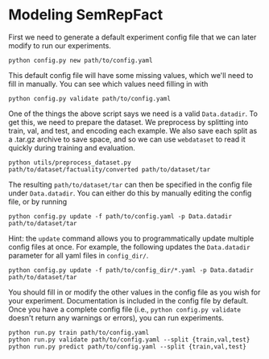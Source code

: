 # Modeling SemRepFact

First we need to generate a default experiment config file that we can later modify to run our experiments.

```
python config.py new path/to/config.yaml
```

This default config file will have some missing values, which we'll need to fill in manually. You can see which
values need filling in with

```
python config.py validate path/to/config.yaml
```

One of the things the above script says we need is a valid `Data.datadir`.
To get this, we need to prepare the dataset. We preprocess by splitting into train, val, and test, and
encoding each example. We also save each split as a .tar.gz archive to save space, and so we can
use `webdataset` to read it quickly during training and evaluation.

```
python utils/preprocess_dataset.py path/to/dataset/factuality/converted path/to/dataset/tar
```

The resulting `path/to/dataset/tar` can then be specified in the config file under `Data.datadir`.
You can either do this by manually editing the config file, or by running

```
python config.py update -f path/to/config.yaml -p Data.datadir path/to/dataset/tar
```

Hint: the `update` command allows you to programmatically update multiple config files at once. For example,
the following updates the `Data.datadir` parameter for all yaml files in `config_dir/`.

```
python config.py update -f path/to/config_dir/*.yaml -p Data.datadir path/to/dataset/tar
```

You should fill in or modify the other values in the config file as you wish for your experiment.
Documentation is included in the config file by default. Once you have a complete config file
(i.e., `python config.py validate` doesn't return any warnings or errors), you can run experiments.

```
python run.py train path/to/config.yaml
python run.py validate path/to/config.yaml --split {train,val,test}
python run.py predict path/to/config.yaml --split {train,val,test}
```
